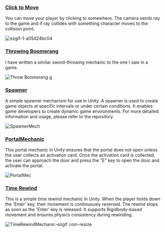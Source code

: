 


  <h3><a href="https://github.com/AxtForest/SimpleMechanics/tree/main/Click%20to%20Move">Click to Move</a></h3>
  <p>You can move your player by clicking to somewhere. The camera sends ray to the game and if ray collides with something character moves to the collision point.</p>
 
                             
                               

![ezgif-1-a05d24bc04](https://github.com/AxtForest/SimpleMechanics/assets/82883471/40409ce8-2181-403b-860c-909578d41814)




<h3><a href="https://github.com/AxtForest/SimpleMechanics/tree/main/Throwing%20Boomerang">Throwing Boomerang</a></h3>
  <p>I have written a similar sword-throwing mechanic to the one I saw in a game.</p>



![Throw Boomerang g](https://github.com/AxtForest/SimpleMechanics/assets/82883471/5b2e65c6-0312-4567-a21b-3c8b0eb04aeb)





<h3><a href="https://github.com/AxtForest/SimpleMechanics/tree/main/SpawnerMech">Spawner</a></h3>

<p>A simple spawner mechanism for use in Unity. A spawner is used to create game objects at specific intervals or under certain conditions. It enables game developers to create dynamic game environments. For more detailed information and usage, please refer to the repository.</p>


![SpawnerMech](https://github.com/AxtForest/SimpleMechanics/assets/82883471/505ed3c9-1eb3-4fe3-8903-59d55962fd13)







<h3><a href="https://github.com/AxtForest/SimpleMechanics/tree/main/PortalMech/Portal">PortalMechanic</a></h3>


<p>This portal mechanic in Unity ensures that the portal does not open unless the user collects an activation card. Once the activation card is collected, the user can approach the door and press the "E" key to open the door and activate the portal.</p>




![PortalMec](https://github.com/AxtForest/SimpleMechanics/assets/82883471/55269e20-6f73-4fa0-bd49-76f737865733)



<h3><a href="https://github.com/AxtForest/SimpleMechanics/tree/main/Basic%20Time%20Rewind%20Mechanic">Time Rewind</a></h3>

<p>This is a simple time rewind mechanic in Unity. When the player holds down the 'Enter' key, their movement is continuously reversed. The rewind stops as soon as the 'Enter' key is released. It supports Rigidbody-based movement and ensures physics consistency during rewinding.</p>


![TimeRewindMechanic-ezgif com-resize](https://github.com/user-attachments/assets/47bbdd54-00af-4c7a-84fa-aa39517fa2c8)
